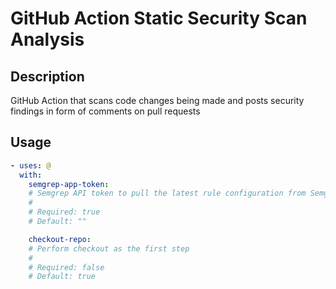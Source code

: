 # GitHub Action Static Security Scan Analysis

<!-- prettier-ignore-start -->
<!-- action-docs-description source="action.yaml" -->
## Description

GitHub Action that scans code changes being made and posts security findings in form of comments on pull requests
<!-- action-docs-description source="action.yaml" -->

<!-- action-docs-usage source="action.yaml" -->
## Usage

```yaml
- uses: @
  with:
    semgrep-app-token:
    # Semgrep API token to pull the latest rule configuration from Semgrep's ruleboard
    #
    # Required: true
    # Default: ""

    checkout-repo:
    # Perform checkout as the first step
    #
    # Required: false
    # Default: true
```
<!-- action-docs-usage source="action.yaml" -->

<!-- prettier-ignore-end -->
